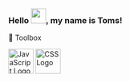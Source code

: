 ### Hello <img src="https://c.tenor.com/nebZyl8oN7IAAAAi/wave-hello.gif" width="30px">, my name is Toms!


🧰 Toolbox

<img src="https://cdn.worldvectorlogo.com/logos/javascript.svg" alt="JavaScript Logo" width="50" height="50"/> <img src="https://cdn.worldvectorlogo.com/logos/css3.svg" alt="CSS Logo" width="50" height="50"/>
